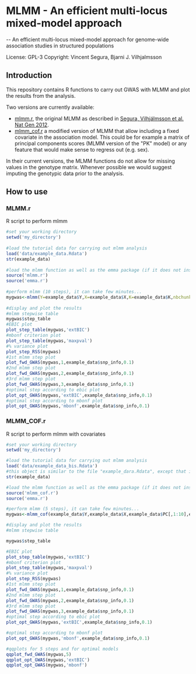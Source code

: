 # MLMM - An efficient multi-locus mixed-model approach
--
An efficient multi-locus mixed-model approach for genome-wide association studies in structured populations

License: GPL-3
Copyright: Vincent Segura, Bjarni J. Vilhjalmsson

## Introduction

This repository contains R functions to carry out GWAS with MLMM and plot the results from the analysis.

Two versions are currently available:

* [mlmm.r](mlmm.r), the original MLMM as described in [Segura, Vilhjálmsson et al. Nat Gen 2012](http://www.nature.com/ng/journal/v44/n7/full/ng.2314.html).
* [mlmm_cof.r](mlmm_cof.r) a modified version of MLMM that allow including a fixed covariate in the association model. This could be for example a matrix of principal components scores (MLMM version of the "PK" model) or any feature that would make sense to regress out (e.g. sex).

In their current versions, the MLMM functions do not allow for missing values in the genotype matrix. Whenever possible we would suggest imputing the genotypic data prior to the analysis.

## How to use

### MLMM.r
R script to perform mlmm

```R
#set your working directory
setwd('my_directory')
 
#load the tutorial data for carrying out mlmm analysis
load('data/example_data.Rdata')
str(example_data)
 
#load the mlmm function as well as the emma package (if it does not install with your current R version, just download and source it, as recommended on the emma website).
source('mlmm.r')
source('emma.r')
 
#perform mlmm (10 steps), it can take few minutes...
mygwas<-mlmm(Y=example_data$Y,X=example_data$X,K=example_data$K,nbchunks=2,maxsteps=10)
 
#display and plot the results
#mlmm stepwise table
mygwas$step_table
#EBIC plot
plot_step_table(mygwas,'extBIC')
#mbonf criterion plot
plot_step_table(mygwas,'maxpval')
#% variance plot
plot_step_RSS(mygwas)
#1st mlmm step plot
plot_fwd_GWAS(mygwas,1,example_data$snp_info,0.1)
#2nd mlmm step plot
plot_fwd_GWAS(mygwas,2,example_data$snp_info,0.1)
#3rd mlmm step plot
plot_fwd_GWAS(mygwas,3,example_data$snp_info,0.1)
#optimal step according to ebic plot
plot_opt_GWAS(mygwas,'extBIC',example_data$snp_info,0.1)
#optimal step according to mbonf plot
plot_opt_GWAS(mygwas,'mbonf',example_data$snp_info,0.1)
```

### MLMM_COF.r
R script to perform mlmm with covariates

```R
#set your working directory
setwd('my_directory')

#load the tutorial data for carrying out mlmm analysis
load('data/example_data_bis.Rdata')
#this object is similar to the file "example_dara.Rdata", except that it also contains PCs scores of individuals to be used as covariate in mlmm ("PK" model)
str(example_data)

#load the mlmm function as well as the emma package (if it does not install with your current R version, just download and source it, as recommended on the emma website).
source('mlmm_cof.r')
source('emma.r')

#perform mlmm (5 steps), it can take few minutes...
mygwas<-mlmm_cof(example_data$Y,example_data$X,example_data$PC[,1:10],example_data$K,10,5)

#display and plot the results
#mlmm stepwise table

mygwas$step_table

#EBIC plot
plot_step_table(mygwas,'extBIC')
#mbonf criterion plot
plot_step_table(mygwas,'maxpval')
#% variance plot
plot_step_RSS(mygwas)
#1st mlmm step plot
plot_fwd_GWAS(mygwas,1,example_data$snp_info,0.1)
#2nd mlmm step plot
plot_fwd_GWAS(mygwas,2,example_data$snp_info,0.1)
#3rd mlmm step plot
plot_fwd_GWAS(mygwas,3,example_data$snp_info,0.1)
#optimal step according to ebic plot
plot_opt_GWAS(mygwas,'extBIC',example_data$snp_info,0.1)

#optimal step according to mbonf plot
plot_opt_GWAS(mygwas,'mbonf',example_data$snp_info,0.1)

#qqplots for 5 steps and for optimal models
qqplot_fwd_GWAS(mygwas,5)
qqplot_opt_GWAS(mygwas,'extBIC')
qqplot_opt_GWAS(mygwas,'mbonf')
```
